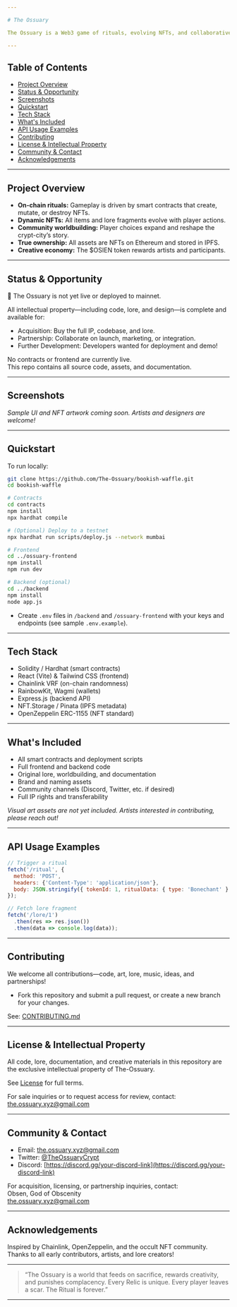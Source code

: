 ```yaml
---

# The Ossuary

The Ossuary is a Web3 game of rituals, evolving NFTs, and collaborative storytelling. Players use smart contracts, $OSIEN tokens, and on-chain randomness to co-create, mutate, and destroy NFTs—shaping the crypt-city’s lore together.

---
```


## Table of Contents

- [Project Overview](#project-overview)
- [Status & Opportunity](#status--opportunity)
- [Screenshots](#screenshots)
- [Quickstart](#quickstart)
- [Tech Stack](#tech-stack)
- [What's Included](#whats-included)
- [API Usage Examples](#api-usage-examples)
- [Contributing](#contributing)
- [License & Intellectual Property](#license--intellectual-property)
- [Community & Contact](#community--contact)
- [Acknowledgements](#acknowledgements)

---

## Project Overview

- **On-chain rituals:** Gameplay is driven by smart contracts that create, mutate, or destroy NFTs.
- **Dynamic NFTs:** All items and lore fragments evolve with player actions.
- **Community worldbuilding:** Player choices expand and reshape the crypt-city’s story.
- **True ownership:** All assets are NFTs on Ethereum and stored in IPFS.
- **Creative economy:** The $OSIEN token rewards artists and participants.

---

## Status & Opportunity

🚧 The Ossuary is not yet live or deployed to mainnet.

All intellectual property—including code, lore, and design—is complete and available for:

- Acquisition: Buy the full IP, codebase, and lore.
- Partnership: Collaborate on launch, marketing, or integration.
- Further Development: Developers wanted for deployment and demo!

No contracts or frontend are currently live.  
This repo contains all source code, assets, and documentation.

---

## Screenshots

*Sample UI and NFT artwork coming soon. Artists and designers are welcome!*

---

## Quickstart

To run locally:

```bash
git clone https://github.com/The-Ossuary/bookish-waffle.git
cd bookish-waffle

# Contracts
cd contracts
npm install
npx hardhat compile

# (Optional) Deploy to a testnet
npx hardhat run scripts/deploy.js --network mumbai

# Frontend
cd ../ossuary-frontend
npm install
npm run dev

# Backend (optional)
cd ../backend
npm install
node app.js
```

- Create `.env` files in `/backend` and `/ossuary-frontend` with your keys and endpoints (see sample `.env.example`).

---

## Tech Stack

- Solidity / Hardhat (smart contracts)
- React (Vite) & Tailwind CSS (frontend)
- Chainlink VRF (on-chain randomness)
- RainbowKit, Wagmi (wallets)
- Express.js (backend API)
- NFT.Storage / Pinata (IPFS metadata)
- OpenZeppelin ERC-1155 (NFT standard)

---

## What's Included

- All smart contracts and deployment scripts
- Full frontend and backend code
- Original lore, worldbuilding, and documentation
- Brand and naming assets
- Community channels (Discord, Twitter, etc. if desired)
- Full IP rights and transferability

*Visual art assets are not yet included. Artists interested in contributing, please reach out!*

---

## API Usage Examples

```js
// Trigger a ritual
fetch('/ritual', {
  method: 'POST',
  headers: {'Content-Type': 'application/json'},
  body: JSON.stringify({ tokenId: 1, ritualData: { type: 'Bonechant' } })
});

// Fetch lore fragment
fetch('/lore/1')
  .then(res => res.json())
  .then(data => console.log(data));
```

---

## Contributing

We welcome all contributions—code, art, lore, music, ideas, and partnerships!

- Fork this repository and submit a pull request, or create a new branch for your changes.

See: [CONTRIBUTING.md](https://github.com/The-Ossuary/bookish-waffle/blob/main/Contributing.md)

---

## License & Intellectual Property

All code, lore, documentation, and creative materials in this repository are the exclusive intellectual property of The-Ossuary.

See [License](code/License.md) for full terms.

For sale inquiries or to request access for review, contact: the.ossuary.xyz@gmail.com

---

## Community & Contact

- Email: the.ossuary.xyz@gmail.com
- Twitter: [@TheOssuaryCrypt](https://twitter.com/TheOssuaryCrypt)
- Discord: [https://discord.gg/your-discord-link](https://discord.gg/your-discord-link)

For acquisition, licensing, or partnership inquiries, contact:  
Obsen, God of Obscenity  
the.ossuary.xyz@gmail.com

---

## Acknowledgements

Inspired by Chainlink, OpenZeppelin, and the occult NFT community.  
Thanks to all early contributors, artists, and lore creators!

---

> “The Ossuary is a world that feeds on sacrifice, rewards creativity, and punishes complacency. Every Relic is unique. Every player leaves a scar. The Ritual is forever.”

---


